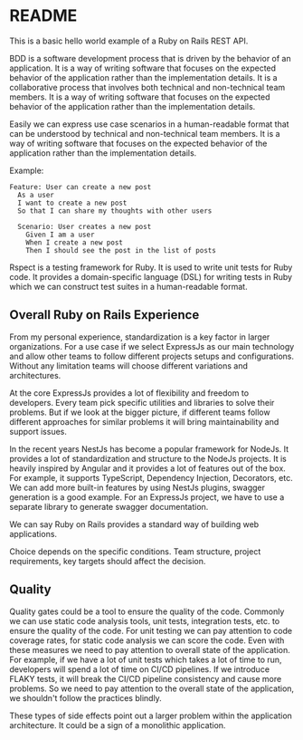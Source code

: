 # README

This is a basic hello world example of a Ruby on Rails REST API.

BDD is a software development process that is driven by the behavior of an application. It is a way of writing software that focuses on the expected behavior of the application rather than the implementation details. It is a collaborative process that involves both technical and non-technical team members. It is a way of writing software that focuses on the expected behavior of the application rather than the implementation details.

Easily we can express use case scenarios in a human-readable format that can be understood by technical and non-technical team members. It is a way of writing software that focuses on the expected behavior of the application rather than the implementation details.

Example:

```gherkin
Feature: User can create a new post
  As a user
  I want to create a new post
  So that I can share my thoughts with other users

  Scenario: User creates a new post
    Given I am a user
    When I create a new post
    Then I should see the post in the list of posts
```

Rspect is a testing framework for Ruby. It is used to write unit tests for Ruby code. It provides a domain-specific language (DSL) for writing tests in Ruby which we can construct test suites in a human-readable format.

## Overall Ruby on Rails Experience

From my personal experience, standardization is a key factor in larger organizations. For a use case if we select ExpressJs as our main technology and allow other teams to follow different projects setups and configurations. Without any limitation teams will choose different variations and architectures.

At the core ExpressJs provides a lot of flexibility and freedom to developers. Every team pick specific utilities and libraries to solve their problems. But if we look at the bigger picture, if different teams follow different approaches for similar problems it will bring maintainability and support issues.

In the recent years NestJs has become a popular framework for NodeJs. It provides a lot of standardization and structure to the NodeJs projects. It is heavily inspired by Angular and it provides a lot of features out of the box. For example, it supports TypeScript, Dependency Injection, Decorators, etc. We can add more built-in features by using NestJs plugins, swagger generation is a good example. For an ExpressJs project, we have to use a separate library to generate swagger documentation.

We can say Ruby on Rails provides a standard way of building web applications.

Choice depends on the specific conditions. Team structure, project requirements, key targets should affect the decision.

## Quality

Quality gates could be a tool to ensure the quality of the code. Commonly we can use static code analysis tools, unit tests, integration tests, etc. to ensure the quality of the code. For unit testing we can pay attention to code coverage rates, for static code analysis we can score the code. Even with these measures we need to pay attention to overall state of the application. For example, if we have a lot of unit tests which takes a lot of time to run, developers will spend a lot of time on CI/CD pipelines. If we introduce FLAKY tests, it will break the CI/CD pipeline consistency and cause more problems. So we need to pay attention to the overall state of the application, we shouldn't follow the practices blindly.

These types of side effects point out a larger problem within the application architecture. It could be a sign of a monolithic application. 